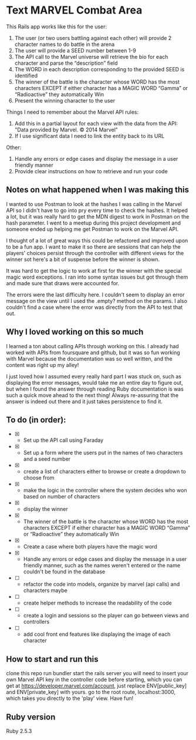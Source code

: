 # Text MARVEL Combat Area

This Rails app works like this for the user:

1. The user (or two users battling against each other) will provide 2 character names to do battle in the arena
2. The user will provide a SEED number between 1-9
3. The API call to the Marvel universe will retrieve the bio for each character and parse the “description” field
4. The WORD in each description corresponding to the provided SEED is identified
5. The winner of the battle is the character whose WORD has the most characters EXCEPT if either character has a MAGIC WORD “Gamma” or “Radioactive” they automatically Win
6. Present the winning character to the user


Things I need to remember about the Marvel API rules:
1. Add this in a partial layout for each view with the data from the API: "Data provided by Marvel. © 2014 Marvel"
2. If I use significant data I need to link the entity back to its URL

Other:
1. Handle any errors or edge cases and display the message in a user friendly manner
2. Provide clear instructions on how to retrieve and run your code

## Notes on what happened when I was making this
I wanted to use Postman to look at the hashes I was calling in the Marvel API so I didn't have to go into pry every time to check the hashes. It helped a lot, but it was really hard to get the MDN digest to work in Postman on the hash parameter. I went to a meetup during this project development and someone ended up helping me get Postman to work on the Marvel API.

I thought of a lot of great ways this could be refactored and improved upon to be a fun app. I want to make it so there are sessions that can help the players' choices persist through the controller with different views for the winner sot here's a bit of suspense before the winner is shown.

It was hard to get the logic to work at first for the winner with the special magic word exceptions. I ran into some syntax issues but got through them and made sure that draws were accounted for.

The errors were the last difficulty here. I couldn't seem to display an error message on the view until I used the .empty? method on the params. I also couldn't find a case where the error was directly from the API to test that out.

## Why I loved working on this so much
I learned a ton about calling APIs through working on this. I already had worked with APIs from foursquare and github, but it was so fun working with Marvel because the documentation was so well written, and the content was right up my alley!

I just loved how I assumed every really hard part I was stuck on, such as displaying the error messages, would take me an entire day to figure out, but when I found the answer through reading Ruby documentation is was such a quick move ahead to the next thing! Always re-assuring that the answer is indeed out there and it just takes persistence to find it.

## To do (in order):
- [x] - Set up the API call using Faraday
- [x] - Set up a form where the users put in the names of two characters and a seed number
- [x] - create a list of characters either to browse or create a dropdown to choose from
- [x] - make the logic in the controller where the system decides who won based on number of characters
- [x] - display the winner
- [x] - The winner of the battle is the character whose WORD has the most characters EXCEPT if either character has a MAGIC WORD “Gamma” or “Radioactive” they automatically Win
- [x] - Create a case where both players have the magic word
- [x] - Handle any errors or edge cases and display the message in a user friendly manner, such as the names weren't entered or the name couldn't be found in the database
- [ ] - refactor the code into models, organize by marvel (api calls) and characters maybe
- [ ] - create helper methods to increase the readability of the code
- [ ] - create a login and sessions so the player can go between views and controllers
- [ ] - add cool front end features like displaying the image of each character

## How to start and run this

clone this repo
run bundler
start the rails server
you will need to insert your own Marvel API key in the controller code before starting, which you can get at https://developer.marvel.com/account, just replace ENV[public_key] and ENV[private_key] with yours.
go to the root route, localhost:3000, which takes you directly to the 'play' view.
Have fun!

## Ruby version

Ruby 2.5.3
